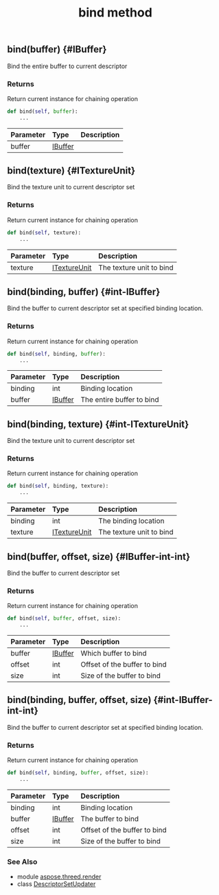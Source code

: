 ﻿---
title: bind method
second_title: Aspose.3D for Python via .NET API References
description: 
type: docs
weight: 20
url: /python-net/aspose.threed.render/descriptorsetupdater/bind/
is_root: false
---

## bind(buffer) {#IBuffer}

Bind the entire buffer to current descriptor


### Returns 


Return current instance for chaining operation


```python
def bind(self, buffer):
    ...
```


| Parameter | Type | Description |
| :- | :- | :- |
| buffer | [IBuffer](/3d/python-net/aspose.threed.render/ibuffer) |  |


## bind(texture) {#ITextureUnit}

Bind the texture unit to current descriptor set


### Returns 


Return current instance for chaining operation


```python
def bind(self, texture):
    ...
```


| Parameter | Type | Description |
| :- | :- | :- |
| texture | [ITextureUnit](/3d/python-net/aspose.threed.render/itextureunit) | The texture unit to bind |


## bind(binding, buffer) {#int-IBuffer}

Bind the buffer to current descriptor set at specified binding location.


### Returns 


Return current instance for chaining operation


```python
def bind(self, binding, buffer):
    ...
```


| Parameter | Type | Description |
| :- | :- | :- |
| binding | int | Binding location |
| buffer | [IBuffer](/3d/python-net/aspose.threed.render/ibuffer) | The entire buffer to bind |


## bind(binding, texture) {#int-ITextureUnit}

Bind the texture unit to current descriptor set


### Returns 


Return current instance for chaining operation


```python
def bind(self, binding, texture):
    ...
```


| Parameter | Type | Description |
| :- | :- | :- |
| binding | int | The binding location |
| texture | [ITextureUnit](/3d/python-net/aspose.threed.render/itextureunit) | The texture unit to bind |


## bind(buffer, offset, size) {#IBuffer-int-int}

Bind the buffer to current descriptor set


### Returns 


Return current instance for chaining operation


```python
def bind(self, buffer, offset, size):
    ...
```


| Parameter | Type | Description |
| :- | :- | :- |
| buffer | [IBuffer](/3d/python-net/aspose.threed.render/ibuffer) | Which buffer to bind |
| offset | int | Offset of the buffer to bind |
| size | int | Size of the buffer to bind |


## bind(binding, buffer, offset, size) {#int-IBuffer-int-int}

Bind the buffer to current descriptor set at specified binding location.


### Returns 


Return current instance for chaining operation


```python
def bind(self, binding, buffer, offset, size):
    ...
```


| Parameter | Type | Description |
| :- | :- | :- |
| binding | int | Binding location |
| buffer | [IBuffer](/3d/python-net/aspose.threed.render/ibuffer) | The buffer to bind |
| offset | int | Offset of the buffer to bind |
| size | int | Size of the buffer to bind |



### See Also
* module [aspose.threed.render](../../)
* class [DescriptorSetUpdater](/3d/python-net/aspose.threed.render/descriptorsetupdater)
